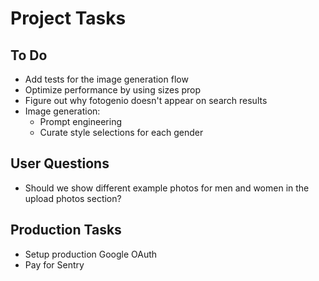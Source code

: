 # Project Tasks

## To Do
- Add tests for the image generation flow
- Optimize performance by using sizes prop
- Figure out why fotogenio doesn't appear on search results
- Image generation:
  - Prompt engineering
  - Curate style selections for each gender

## User Questions
- Should we show different example photos for men and women in the upload photos section?

## Production Tasks
- Setup production Google OAuth
- Pay for Sentry
